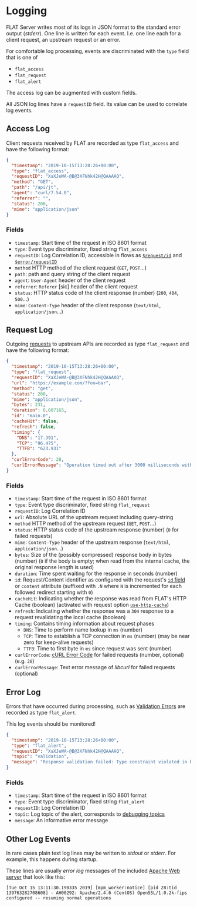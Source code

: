 # Logging

FLAT Server writes most of its logs in JSON format to the standard error output (_stderr_). One line is written for each event. I.e. one line each for a client request, an upstream request or an error.

For comfortable log processing, events are discriminated with the `type` field that is one of

* `flat_access`
* `flat_request`
* `flat_alert`

The access log can be augmented with custom fields.

All JSON log lines have a `requestID` field. Its value can be used to correlate log events.

## Access Log

Client requests received by FLAT are recorded as type `flat_access` and have the following format:

```json
{
  "timestamp": "2019-10-15T13:28:26+00:00",
  "type": "flat_access",
  "requestID": "XaXJeWA-@B@3XFNhk42H@QAAAAQ",
  "method": "GET",
  "path": "/api/jt",
  "agent": "curl/7.54.0",
  "referrer": "",
  "status": 200,
  "mime": "application/json"
}
```

### Fields

* `timestamp`: Start time of the request in ISO 8601 format
* `type`: Event type discriminator, fixed string `flat_access`
* `requestID`: Log Correlation ID, accessible in flows as [`$request/id`](/reference/variables#predefined-variables) and [`$error/requestID`](/reference/variables#usderror)
* `method` HTTP method of the client request (`GET`, `POST`…)
* `path`: path and query string of the client request
* `agent`: `User-Agent` header of the client request
* `referrer`: `Referer` [sic] header of the client request
* `status`: HTTP status code of the client response (number) (`200`, `404`, `500`…)
* `mime`: `Content-Type` header of the client response (`text/html`, `application/json`…)


## Request Log

Outgoing [requests](/reference/actions/request) to upstream APIs are recorded as type `flat_request` and have the following format:

```json
{
  "timestamp": "2019-10-15T13:28:26+00:00",
  "type": "flat_request",
  "requestID": "XaXJeWA-@B@3XFNhk42H@QAAAAQ",
  "url": "https://example.com/?foo=bar",
  "method": "get",
  "status": 200,
  "mime": "application/json",
  "bytes": 231,
  "duration": 0.607165,
  "id": "main.0",
  "cacheHit": false,
  "refresh": false,
  "timing": {
    "DNS": "17.391",
    "TCP": "96.475",
    "TTFB": "623.931"
  },
  "curlErrorCode": 28,
  "curlErrorMessage": "Operation timed out after 3000 milliseconds with 0 out of -1 bytes received"
}
```

### Fields

* `timestamp`: Start time of the request in ISO 8601 format
* `type`: Event type discriminator, fixed string `flat_request`
* `requestID`: Log Correlation ID
* `url`: Absolute URL of the upstream request including query-string
* `method` HTTP method of the upstream request (`GET`, `POST`…)
* `status`: HTTP status code of the upstream response (number) (`0` for failed requests)
* `mime`: `Content-Type` header of the upstream response (`text/html`, `application/json`…)
* `bytes`: Size of the (possibly compressed) response body in bytes (number) (`0` if the body is empty; when read from the internal cache, the original response length is used)
* `duration`: Time spent waiting for the response in seconds (number)
* `id`: Request/Content identifier as configured with the request's [`id` field](/reference/actions/request#id) or `content` attribute (suffixed with `.N` where `N` is incremented for each followed redirect starting with `0`)
* `cacheHit`: Indicating whether the response was read from FLAT's HTTP Cache (boolean) (activated with request option [`use-http-cache`](/reference/actions/request#options))
* `refresh`: Indicating whether the response was a `304` response to a request revalidating the local cache (boolean)
* `timing`: Contains timing information about request phases
  * `DNS`: Time to perform name lookup in `ms` (number)
  * `TCP`: Time to establish a TCP connection in `ms` (number) (may be near zero for keep-alive requests)
  * `TTFB`: Time to first byte in `ms` since request was sent (number)
* `curlErrorCode`: [cURL Error Code](https://curl.haxx.se/libcurl/c/libcurl-errors.html) for failed requests (number, optional) (e.g. `28`)
* `curlErrorMessage`: Text error message of _libcurl_ for failed requests (optional)

## Error Log

Errors that have occurred during processing, such as [Validation Errors](/reference/openapi/validation) are recorded as type `flat_alert`.

This log events should be monitored!

```json
{
  "timestamp": "2019-10-15T13:28:26+00:00",
  "type": "flat_alert",
  "requestID": "XaXJeWA-@B@3XFNhk42H@QAAAAQ",
  "topic": "validation",
  "message": "Response validation failed: Type constraint violated in body: String value found, but an object is required. "
}
```

### Fields

* `timestamp`: Start time of the request in ISO 8601 format
* `type`: Event type discriminator, fixed string `flat_alert`
* `requestID`: Log Correlation ID
* `topic`: Log topic of the alert, corresponds to [debugging topics](/reference/debugging)
* `message`: An informative error message


## Other Log Events

In rare cases plain text log lines may be written to _stdout_ or _stderr_. For example, this happens during startup.

These lines are usually _error log_ messages of the included [Apache Web server](https://httpd.apache.org) that look like this:

```
[Tue Oct 15 13:11:30.190335 2019] [mpm_worker:notice] [pid 28:tid 139763282708608] - AH00292: Apache/2.4.6 (CentOS) OpenSSL/1.0.2k-fips configured -- resuming normal operations
```
